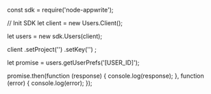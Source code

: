 const sdk = require('node-appwrite');

// Init SDK
let client = new Users.Client();

let users = new sdk.Users(client);

client
    .setProject('')
    .setKey('')
;

let promise = users.getUserPrefs('[USER_ID]');

promise.then(function (response) {
    console.log(response);
}, function (error) {
    console.log(error);
});